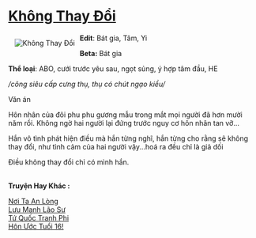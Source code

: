 <a href="https://utruyen.com/khong-thay-doi/24743/" title="Không Thay Đổi"><h1>Không Thay Đổi</h1></a><div style="display:table"><img align="right" style="float: left; padding: 10px;" src="https://utruyen.com/images/story/200x260/khong-thay-doi.jpg" alt="Không Thay Đổi"><b>Edit</b>: Bát gia, Tâm, Yi <p></p><b>Beta:</b> Bát gia<p></p><b>Thể loại</b>: ABO, cưới trước yêu sau, ngọt sủng, ý hợp tâm đầu, HE<p></p><em>/công siêu cấp cưng thụ, thụ có chút ngạo kiều/</em><p></p>Văn án<p></p>Hôn nhân của đôi phu phu gương mẫu trong mắt mọi người đã hơn mười năm rồi. Không ngờ hai người lại đứng trước nguy cơ hôn nhân tan vỡ...<p></p>Hắn vô tình phát hiện điều mà hắn từng nghĩ, hắn từng cho rằng sẽ không thay đổi, như tình cảm của hai người vậy...hoá ra đều chỉ là giả dối<p></p>Điều không thay đổi chỉ có mình hắn.</div><p><br><b>Truyện Hay Khác :</b></p><a href="https://utruyen.com/noi-ta-an-long/24742/" alt="Nơi Ta An Lòng">Nơi Ta An Lòng</a><br/><a href="https://github.com/quanluxury/truyenhot/tree/master/truyenhay/525/" alt="Lưu Manh Lão Sư">Lưu Manh Lão Sư</a><br/><a href="https://github.com/quanluxury/truyenhot/tree/master/truyenhay/17413/" alt="Tứ Quốc Tranh Phi">Tứ Quốc Tranh Phi</a><br/><a href="https://truyenngontinhay.wordpress.com/2019/10/03/hon-uoc-tuoi-16/" alt="Hôn Ước Tuổi 16!">Hôn Ước Tuổi 16!</a><br/>